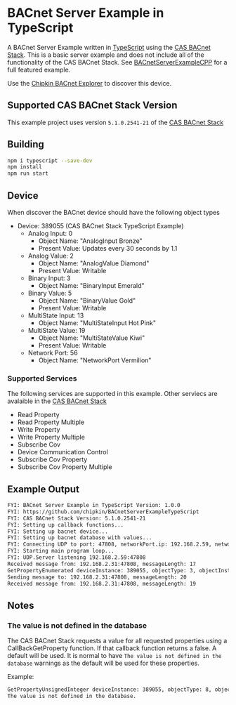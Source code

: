 # BACnet Server Example in TypeScript

A BACnet Server Example written in [TypeScript](https://www.typescriptlang.org/) using the [CAS BACnet Stack](https://store.chipkin.com/services/stacks/bacnet-stack). This is a basic server example and does not include all of the functionality of the CAS BACnet Stack. See [BACnetServerExampleCPP](https://github.com/chipkin/BACnetServerExampleCPP) for a full featured example.

Use the [Chipkin BACnet Explorer](https://store.chipkin.com/products/tools/cas-bacnet-explorer) to discover this device.

## Supported CAS BACnet Stack Version

This example project uses version `5.1.0.2541-21` of the [CAS BACnet Stack](https://store.chipkin.com/services/stacks/bacnet-stack)

## Building

```bash
npm i typescript --save-dev
npm install
npm run start
```

## Device

When discover the BACnet device should have the following object types

- Device: 389055 (CAS BACnet Stack TypeScript Example)
  - Analog Input: 0
    - Object Name: "AnalogInput Bronze"
    - Present Value: Updates every 30 seconds by 1.1
  - Analog Value: 2
    - Object Name: "AnalogValue Diamond"
    - Present Value: Writable
  - Binary Input: 3
    - Object Name: "BinaryInput Emerald"
  - Binary Value: 5
    - Object Name: "BinaryValue Gold"
    - Present Value: Writable
  - MultiState Input: 13
    - Object Name: "MultiStateInput Hot Pink"
  - MultiState Value: 19
    - Object Name: "MultiStateValue Kiwi"
    - Present Value: Writable
  - Network Port: 56
    - Object Name: "NetworkPort Vermilion"

### Supported Services

The following services are supported in this example. Other serviecs are avalaible in the [CAS BACnet Stack](https://store.chipkin.com/services/stacks/bacnet-stack)

- Read Property
- Read Property Multiple
- Write Property
- Write Property Multiple
- Subscribe Cov
- Device Communication Control
- Subscribe Cov Property
- Subscribe Cov Property Multiple

## Example Output

```txt
FYI: BACnet Server Example in TypeScript Version: 1.0.0
FYI: https://github.com/chipkin/BACnetServerExampleTypeScript
FYI: CAS BACnet Stack Version: 5.1.0.2541-21
FYI: Setting up callback functions...
FYI: Setting up bacnet device...
FYI: Setting up bacnet database with values...
FYI: Connecting UDP to port: 47808, networkPort.ip: 192.168.2.59, networkPort.broadcastAddress: 192.168.2.255
FYI: Starting main program loop...
FYI: UDP.Server listening 192.168.2.59:47808
Received message from: 192.168.2.31:47808, messageLength: 17
GetPropertyEnumerated deviceInstance: 389055, objectType: 3, objectInstance: 3, propertyIdentifier: 85, useArrayIndex: false, propertyArrayIndex: 0
Sending message to: 192.168.2.31:47808, messageLength: 20
Received message from: 192.168.2.31:47808, messageLength: 19
```

## Notes

### The value is not defined in the database

The CAS BACnet Stack requests a value for all requested properties using a CallBackGetProperty function. If that callback function returns a false. A default will be used. It is normal to have ```The value is not defined in the database``` warnings as the default will be used for these properties.

Example:

```txt
GetPropertyUnsignedInteger deviceInstance: 389055, objectType: 8, objectInstance: 389055, propertyIdentifier: 62, useArrayIndex: false, propertyArrayIndex: 0
The value is not defined in the database.
```